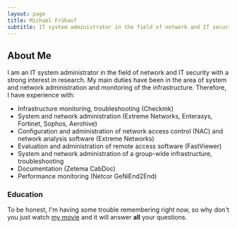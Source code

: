 ```yaml
---
layout: page
title: Michael Frühauf
subtitle: IT system administrator in the field of network and IT security, M.Sc. in Applied IT Security
---
```


## About Me
I am an IT system administrator in the field of network and IT security with a strong interest in research. My main duties have been in the area of system and network administration and monitoring of the infrastructure.
Therefore, I have experience with:
- Infrastructure monitoring, troubleshooting (Checkmk)
- System and network administration (Extreme Networks, Enterasys, Fortinet, Sophos, Aerohive)
- Configuration and administration of network access control (NAC) and network analysis software (Extreme Networks)
- Evaluation and administration of remote access software (FastViewer)
- System and network administration of a group-wide infrastructure, troubleshooting
- Documentation (Zetema CabDoc)
- Performance monitoring (Netcor GeNiEnd2End)

### Education

To be honest, I'm having some trouble remembering right now, so why don't you just watch [my movie](https://en.wikipedia.org/wiki/The_Princess_Bride_%28film%29) and it will answer **all** your questions.
